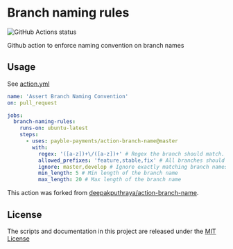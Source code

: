 # Branch naming rules
<img alt="GitHub Actions status" src="https://github.com/payble-payments/action-branch-name/workflows/main/badge.svg">

Github action to enforce naming convention on branch names

## Usage

See [action.yml](./action.yml)

```yaml
name: 'Assert Branch Naming Convention'
on: pull_request

jobs:
  branch-naming-rules:
    runs-on: ubuntu-latest
    steps:
      - uses: payble-payments/action-branch-name@master
        with:
          regex: '([a-z])+\/([a-z])+' # Regex the branch should match. This example enforces grouping
          allowed_prefixes: 'feature,stable,fix' # All branches should start with the given prefix
          ignore: master,develop # Ignore exactly matching branch names from convention
          min_length: 5 # Min length of the branch name
          max_length: 20 # Max length of the branch name
```

This action was forked from [deepakputhraya/action-branch-name](https://github.com/deepakputhraya/action-branch-name).

## License
The scripts and documentation in this project are released under the [MIT License](./LICENSE)
